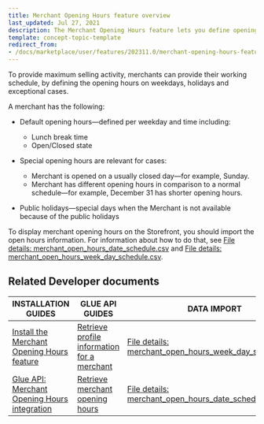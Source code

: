 ```yaml
---
title: Merchant Opening Hours feature overview
last_updated: Jul 27, 2021
description: The Merchant Opening Hours feature lets you define opening hours for a merchant.
template: concept-topic-template
redirect_from:
- /docs/marketplace/user/features/202311.0/merchant-opening-hours-feature-overview.html
---
```


To provide maximum selling activity, merchants can provide their working schedule, by defining the opening hours on weekdays, holidays and exceptional cases.

A merchant has the following:

* Default opening hours—defined per weekday and time including:

  * Lunch break time
  * Open/Closed state

* Special opening hours are relevant for cases:

  * Merchant is opened on a usually closed day—for example, Sunday.
  * Merchant has different opening hours in comparison to a normal schedule—for example, December 31 has shorter opening hours.

* Public holidays—special days when the Merchant is not available because of the public holidays

To display merchant opening hours on the Storefront, you should import the open hours information. For information about how to do that, see [File details: merchant_open_hours_date_schedule.csv](/docs/pbc/all/merchant-management/{{page.version}}/marketplace/import-and-export-data/import-file-details-merchant-open-hours-date-schedule.csv.html) and [File details: merchant_open_hours_week_day_schedule.csv](/docs/pbc/all/merchant-management/{{page.version}}/marketplace/import-and-export-data/import-file-details-merchant-open-hours-week-day-schedule.csv.html).

## Related Developer documents

|INSTALLATION GUIDES  |GLUE API GUIDES  |DATA IMPORT  |
|---------|---------|---------|
| [Install the Merchant Opening Hours feature](/docs/pbc/all/merchant-management/{{page.version}}/marketplace/install-and-upgrade/install-features/install-the-merchant-opening-hours-feature.html)    |[Retrieve profile information for a merchant](/docs/pbc/all/merchant-management/{{page.version}}/marketplace/manage-using-glue-api/glue-api-retrieve-merchants.html#retrieve-a-merchant)        | [File details: merchant_open_hours_week_day_schedule.csv](/docs/pbc/all/merchant-management/{{page.version}}/marketplace/import-and-export-data/import-file-details-merchant-open-hours-week-day-schedule.csv.html)        |
| [Glue API: Merchant Opening Hours integration](/docs/pbc/all/merchant-management/{{page.version}}/marketplace/install-and-upgrade/install-glue-api/install-the-merchant-category-glue-api.html)    |[Retrieve merchant opening hours](/docs/pbc/all/merchant-management/{{page.version}}/marketplace/manage-using-glue-api/glue-api-retrieve-merchant-opening-hours.html)         | [File details: merchant_open_hours_date_schedule.csv](/docs/pbc/all/merchant-management/{{page.version}}/marketplace/import-and-export-data/import-file-details-merchant-open-hours-date-schedule.csv.html)        |
